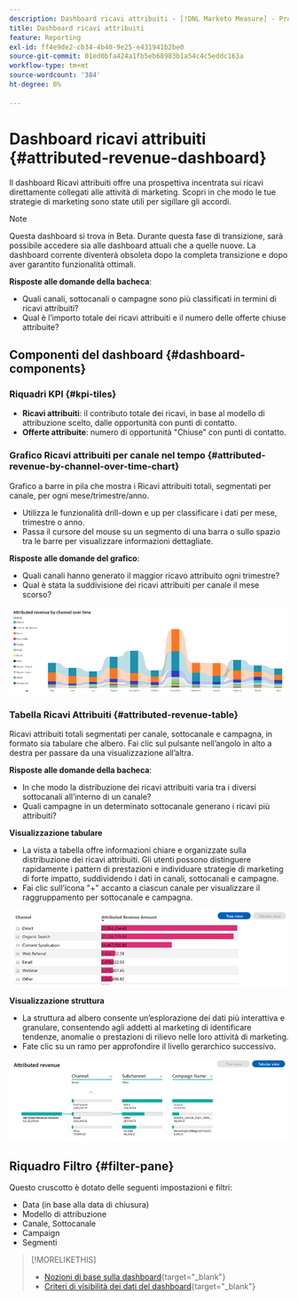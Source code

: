 ```yaml
---
description: Dashboard ricavi attribuiti - [!DNL Marketo Measure] - Prodotto
title: Dashboard ricavi attribuiti
feature: Reporting
exl-id: ff4e9de2-cb34-4b40-9e25-e431941b2be0
source-git-commit: 01ed0bfa424a1fb5eb68983b1a54c4c5eddc163a
workflow-type: tm+mt
source-wordcount: '384'
ht-degree: 0%

---
```


# Dashboard ricavi attribuiti {#attributed-revenue-dashboard}

Il dashboard Ricavi attribuiti offre una prospettiva incentrata sui ricavi direttamente collegati alle attività di marketing. Scopri in che modo le tue strategie di marketing sono state utili per sigillare gli accordi.

>[!NOTE]
>
>Questa dashboard si trova in Beta. Durante questa fase di transizione, sarà possibile accedere sia alle dashboard attuali che a quelle nuove. La dashboard corrente diventerà obsoleta dopo la completa transizione e dopo aver garantito funzionalità ottimali.

**Risposte alle domande della bacheca**:

* Quali canali, sottocanali o campagne sono più classificati in termini di ricavi attribuiti?
* Qual è l’importo totale dei ricavi attribuiti e il numero delle offerte chiuse attribuite?

## Componenti del dashboard {#dashboard-components}

### Riquadri KPI {#kpi-tiles}

* **Ricavi attribuiti**: il contributo totale dei ricavi, in base al modello di attribuzione scelto, dalle opportunità con punti di contatto.
* **Offerte attribuite**: numero di opportunità &quot;Chiuse&quot; con punti di contatto.

### Grafico Ricavi attribuiti per canale nel tempo {#attributed-revenue-by-channel-over-time-chart}

Grafico a barre in pila che mostra i Ricavi attribuiti totali, segmentati per canale, per ogni mese/trimestre/anno.

* Utilizza le funzionalità drill-down e up per classificare i dati per mese, trimestre o anno.
* Passa il cursore del mouse su un segmento di una barra o sullo spazio tra le barre per visualizzare informazioni dettagliate.

**Risposte alle domande del grafico**:

* Quali canali hanno generato il maggior ricavo attribuito ogni trimestre?
* Qual è stata la suddivisione dei ricavi attribuiti per canale il mese scorso?

![](assets/attributed-revenue-dashboard-1.png)

### Tabella Ricavi Attribuiti {#attributed-revenue-table}

Ricavi attribuiti totali segmentati per canale, sottocanale e campagna, in formato sia tabulare che albero. Fai clic sul pulsante nell’angolo in alto a destra per passare da una visualizzazione all’altra.

**Risposte alle domande della bacheca**:

* In che modo la distribuzione dei ricavi attribuiti varia tra i diversi sottocanali all’interno di un canale?
* Quali campagne in un determinato sottocanale generano i ricavi più attribuiti?

**Visualizzazione tabulare**

* La vista a tabella offre informazioni chiare e organizzate sulla distribuzione dei ricavi attribuiti. Gli utenti possono distinguere rapidamente i pattern di prestazioni e individuare strategie di marketing di forte impatto, suddividendo i dati in canali, sottocanali e campagne.
* Fai clic sull’icona &quot;+&quot; accanto a ciascun canale per visualizzare il raggruppamento per sottocanale e campagna.

![](assets/attributed-revenue-dashboard-2.png)

**Visualizzazione struttura**

* La struttura ad albero consente un’esplorazione dei dati più interattiva e granulare, consentendo agli addetti al marketing di identificare tendenze, anomalie o prestazioni di rilievo nelle loro attività di marketing.
* Fate clic su un ramo per approfondire il livello gerarchico successivo.

![](assets/attributed-revenue-dashboard-3.png)

## Riquadro Filtro {#filter-pane}

Questo cruscotto è dotato delle seguenti impostazioni e filtri:

* Data (in base alla data di chiusura)
* Modello di attribuzione
* Canale, Sottocanale
* Campaign
* Segmenti

>[!MORELIKETHIS]
>
>* [Nozioni di base sulla dashboard](/help/marketo-measure-discover-ui/dashboards/discover-dashboard-basics.md){target="_blank"}
>* [Criteri di visibilità dei dati del dashboard](/help/marketo-measure-discover-ui/dashboards/dashboard-data-visibility-policy.md){target="_blank"}

